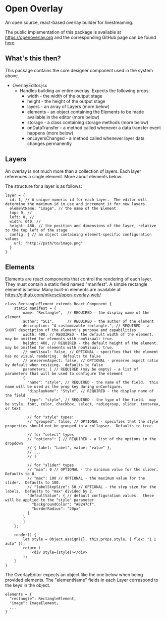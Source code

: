 # Open Overlay
An open source, react-based overlay builder for livestreaming.

The public implementation of this package is available at https://openoverlay.org and the corresponding GitHub page can be found [here](https://github.com/mikesci/open-overlay-web).

## What's this then?

This package contains the core designer component used in the system above.

- OverlayEditor.jsx
  - Handles building an entire overlay.  Expects the following props:
    - width - the width of the output stage
    - height - the height of the output stage
    - layers - an array of Layers (more below)
    - elements - an object containing the Elements to be made available in the editor (more below)
    - storage - a class containing storage methods (more below)
    - onDataTransfer - a method called whenever a data transfer event happens (more below)
    - onLayersChanged - a method called whenever layer data changes permanently
  
## Layers
An overlay is not much more than a collection of layers.  Each layer references a single element.  More about elements below.

The structure for a layer is as follows:
```
layer = {
  id: 1, // A unique numeric id for each layer.  The editor will determine the maximum id in use and increment it for new layers.
  elementName: "image", // the name of the Element
  top: 0, //
  left: 0, //
  width: 640, //
  height: 480, // the position and dimensions of the layer, relative to the top left of the stage
  config: { // an object containing element-specific configuration values
    url: "http://path/to/image.png"
  }
}
```

## Elements
Elements are react components that control the rendering of each layer.  They must contain a static field named "manifest".  A simple rectangle element is below.  Many built-in elements are available at https://github.com/mikesci/open-overlay-web/

```
class RectangleElement extends React.Component {
    static manifest = {
        name: "Rectangle",  // REQUIRED - the display name of the element
        author: "SCI",      // REQUIRED - the author of the element
        description: "A customizable rectangle.", // REQUIRED - a SHORT description of the element's purpose and capabilities
        width: 400, // REQUIRED - the default width of the element. may be omitted for elements with nonVisual: true.
        height: 400, // REQUIRED - the default height of the element. may be omitted for elements with nonVisual: true.
        // nonVisual: false, // OPTIONAL - specifies that the element has no visual rendering.  defaults to false
        // preserveAspect: false, // OPTIONAL - preserve aspect ratio by default when resizing.  defaults to false
        parameters: [ // REQUIRED (may be empty) - a list of parameters that will be used to configure the element
        {
          "name": "style", // REQUIRED - the name of the field.  this name will be used as the prop key during onConfigure.
          "displayName": "Style", // REQUIRED - the display name of the field
          "type": "style", // REQUIRED - the type of the field.  may be style, font, color, checkbox, select, radiogroup, slider, textarea, or text
          
          // for "style" types:
          // "grouped": false, // OPTIONAL - specifies that the style properties should not be grouped in a collapser.  Defaults to true.
          
          // for "select" types
          // "options": [ // REQUIRED - a list of the options in the dropdown
          // { label: "Label", value: "value" },
          // ...
          // ]
          
          // for "slider" types
          // "min": 0 // OPTIONAL - the minimum value for the slider.  Defaults to 0.
          // "max": 100 // OPTIONAL - the maximum value for the slider.  Defaults to 100.
          // "labelStepSize": 50 // OPTIONAL - the step size for the labels.  Defaults to "max" divided by 2.
          "defaultValue": { // default configuration values.  these will be applied to the "style" parameter.
            "backgroundColor": "#8247cf",
            "borderRadius": "20px"
          }
        }
        ]
    };
  
    render() {
        let style = Object.assign({}, this.props.style, { flex: "1 1 auto" });
        return (
            <div style={style}></div>
        );
    }
}
```

The OverlayEditor expects an object like the one below when being provided elements.  The "elementName" fields in each Layer correspond to the keys in the object.
```
elements = {
  "rectangle": RectangleElement,
  "image": ImageElement,
  ...
}
```
